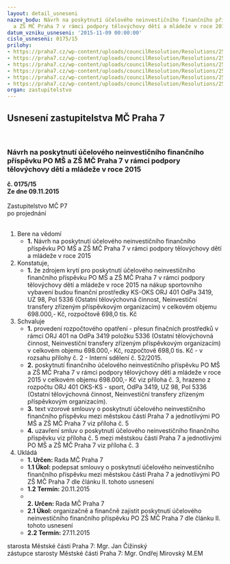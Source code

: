 ```yaml
---
layout: detail_usneseni
nazev_bodu: Návrh na poskytnutí účelového neinvestičního finančního příspěvku PO MŠ
  a ZŠ MČ Praha 7 v rámci podpory tělovýchovy dětí a mládeže v roce 2015
datum_vzniku_usneseni: '2015-11-09 00:00:00'
cislo_usneseni: 0175/15
prilohy:
- https://praha7.cz/wp-content/uploads/councilResolution/Resolutions/25420/9-15-m32d_prispevek_zs_sportovni_pomucky.doc
- https://praha7.cz/wp-content/uploads/councilResolution/Resolutions/25420/9-15-is_ofi_52_prispevek_skoly_sportovni_vybaveni_ii_2015_v_r.pdf
- https://praha7.cz/wp-content/uploads/councilResolution/Resolutions/25420/9-15-priloha_c2_zs_sportovni_vybaveni_z_zaokrouhleno.xls
- https://praha7.cz/wp-content/uploads/councilResolution/Resolutions/25420/9-15-usneseni_r_prispevek_zs_ms_sportovni_pomucky_2015.doc
- https://praha7.cz/wp-content/uploads/councilResolution/Resolutions/25420/9-15-s_prispevek_zs_sportovni_vybaveni.doc
- https://praha7.cz/wp-content/uploads/councilResolution/Resolutions/25420/9-15-zapis_7_jednani_sk_12_10_2015.pdf
organ: zastupitelstvo
---
```

<div id="ucUsn_pList" class="usn">
	<span><h2>Usnesení zastupitelstva MČ Praha 7 </h2>
<br></span><div class="standBody">
<span><h3>Návrh na poskytnutí účelového neinvestičního finančního příspěvku PO MŠ a ZŠ MČ Praha 7 v rámci podpory tělovýchovy dětí a mládeže v roce 2015</h3></span><div class="center">
		<strong>č. 0175/15</strong><br>
	</div>
<div class="center">
		<strong>Ze dne 09.11.2015</strong><br><br>
	</div>Zastupitelstvo MČ P7<br> po projednání<br><br><ol>
<li>Bere na vědomí<ul><li>
<strong>1.</strong> Návrh na poskytnutí účelového neinvestičního finančního příspěvku PO MŠ a ZŠ MČ Praha 7 v rámci podpory tělovýchovy dětí a mládeže v roce 2015</li></ul>
</li>
<li>Konstatuje,<ul><li>
<strong>1.</strong> že zdrojem krytí pro poskytnutí účelového neinvestičního finančního příspěvku PO MŠ a ZŠ MČ Praha 7 v rámci podpory tělovýchovy dětí a mládeže v roce 2015 na nákup sportovního vybavení budou finanční prostředky KS-OKS ORJ 401 OdPa 3419, UZ 98, Pol 5336 (Ostatní tělovýchovná činnost, Neinvestiční transfery zřízeným příspěvkovým organizacím) v celkovém objemu 698.000,- Kč, rozpočtově 698,0 tis. Kč</li></ul>
</li>
<li>Schvaluje<ul>
<li>
<strong>1.</strong> provedení rozpočtového opatření - přesun finačních prostředků v rámci ORJ 401 na OdPa 3419 položku 5336 (Ostatní tělovýchovná činnost, Neinvestiční transfery zřízeným příspěvkovým organizacím) v celkovém objemu 698.000,- Kč, rozpočtově 698,0 tis. Kč - v rozsahu přílohy č. 2 - Interní sdělení č. 52/2015.</li>
<li>
<strong>2.</strong> poskytnutí finančního účelového neinvestičního příspěvku PO MŠ a ZŠ MČ Praha 7 v rámci podpory tělovýchovy dětí a mládeže v roce 2015 v celkovém objemu 698.000,- Kč viz příloha č. 3, hrazeno z rozpočtu ORJ 401 OKS-KS - sport, OdPa 3419, UZ 98, Pol 5336 (Ostatní tělovýchovná činnost, Neinvestiční transfery zřízeným příspěvkovým organizacím).</li>
<li>
<strong>3.</strong> text vzorové smlouvy o poskytnutí účelového neinvestičního finančního příspěvku mezi městskou částí Praha 7 a jednotlivými PO MŠ a ZŠ MČ Praha 7 viz příloha č. 5</li>
<li>
<strong>4.</strong> uzavření smluv o poskytnutí účelového neinvestičního finančního příspěvku viz příloha č. 5 mezi městskou částí Praha 7 a jednotlivými PO MŠ a ZŠ MČ Praha 7 viz příloha č. 3</li>
</ul>
</li>
<li>Ukládá<ul>
<li>
<strong>1. Určen: </strong>Rada MČ Praha 7</li>
<li>
<strong>1.1 Úkol: </strong>podepsat smlouvy o poskytnutí účelového neinvestičního finančního příspěvku mezi městskou částí Praha 7 a jednotlivými PO ZŠ MČ Praha 7 dle článku II. tohoto usnesení</li>
<li>
<strong>1.2 Termín: </strong>20.11.2015</li>
<li>
<strong><br>2. Určen: </strong>Rada MČ Praha 7</li>
<li>
<strong>2.1 Úkol: </strong>organizačně a finančně zajistit poskytnutí účelového neinvestičního finančního příspěvku PO ZŠ MČ Praha 7 dle článku II. tohoto usnesení</li>
<li>
<strong>2.2 Termín: </strong>27.11.2015</li>
</ul>
</li>
</ol>starosta Městské části Praha 7: Mgr. Jan Čižinský<br>zástupce starosty Městské části Praha 7: Mgr. Ondřej Mirovský M.EM
</div>
</div>